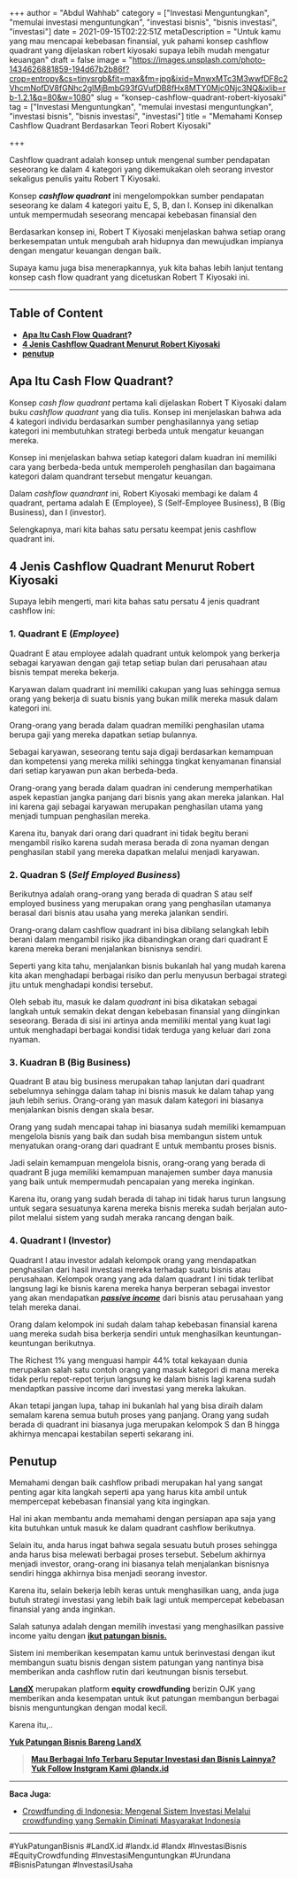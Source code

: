 +++
author = "Abdul Wahhab"
category = ["Investasi Menguntungkan", "memulai investasi menguntungkan", "investasi bisnis", "bisnis investasi", "investasi"]
date = 2021-09-15T02:22:51Z
metaDescription = "Untuk kamu yang mau mencapai kebebasan finansial, yuk pahami konsep cashflow quadrant yang dijelaskan robert kiyosaki supaya lebih mudah mengatur keuangan"
draft = false
image = "https://images.unsplash.com/photo-1434626881859-194d67b2b86f?crop=entropy&cs=tinysrgb&fit=max&fm=jpg&ixid=MnwxMTc3M3wwfDF8c2VhcmNofDV8fGNhc2glMjBmbG93fGVufDB8fHx8MTY0Mjc0Njc3NQ&ixlib=rb-1.2.1&q=80&w=1080"
slug = "konsep-cashflow-quadrant-robert-kiyosaki"
tag = ["Investasi Menguntungkan", "memulai investasi menguntungkan", "investasi bisnis", "bisnis investasi", "investasi"]
title = "Memahami Konsep Cashflow Quadrant Berdasarkan Teori Robert Kiyosaki"

+++


Cashflow quadrant adalah konsep untuk mengenal sumber pendapatan seseorang ke dalam 4 kategori yang dikemukakan oleh seorang investor sekaligus penulis yaitu Robert T Kiyosaki.

Konsep _**cashflow quadrant**_ ini mengelompokkan sumber pendapatan seseorang ke dalam 4 kategori yaitu E, S, B, dan I. Konsep ini dikenalkan untuk mempermudah seseorang mencapai kebebasan finansial den

Berdasarkan konsep ini, Robert T Kiyosaki menjelaskan bahwa setiap orang berkesempatan untuk mengubah arah hidupnya dan mewujudkan impianya dengan mengatur keuangan dengan baik.

Supaya kamu juga bisa menerapkannya, yuk kita bahas lebih lanjut tentang konsep cash flow quadrant yang dicetuskan Robert T Kiyosaki ini.

---

## Table of Content

* **[Apa Itu Cash Flow Quadrant](#ap-itu-cash-flow-quadrant)?**
* **[4 Jenis Cashflow Quadrant Menurut Robert Kiyosaki](#4-jenis-cashflow-quadrant-menurut-robert-kiyosaki)**
* **[penutup](#penutup)**

## Apa Itu Cash Flow Quadrant?

Konsep _cash flow quadrant_ pertama kali dijelaskan Robert T Kiyosaki dalam buku _cashflow quadrant_ yang dia tulis. Konsep ini menjelaskan bahwa ada 4 kategori individu berdasarkan sumber penghasilannya yang setiap kategori ini membutuhkan strategi berbeda untuk mengatur keuangan mereka.

Konsep ini menjelaskan bahwa setiap kategori dalam kuadran ini memiliki cara yang berbeda-beda untuk memperoleh penghasilan dan bagaimana kategori dalam quandrant tersebut mengatur keuangan.

Dalam _cashflow quandrant_ ini, Robert Kiyosaki membagi ke dalam 4 quadrant, pertama adalah E (Employee), S (Self-Employee Business), B (Big Business), dan I (investor).

Selengkapnya, mari kita bahas satu persatu keempat jenis cashflow quadrant ini.

## 4 Jenis Cashflow Quadrant Menurut Robert Kiyosaki

Supaya lebih mengerti, mari kita bahas satu persatu 4 jenis quadrant cashflow ini:

### 1. Quadrant E (_Employee_)

Quadrant E atau employee adalah quadrant untuk kelompok yang berkerja sebagai karyawan dengan gaji tetap setiap bulan dari perusahaan atau bisnis tempat mereka bekerja.

Karyawan dalam quadrant ini memiliki cakupan yang luas sehingga semua orang yang bekerja di suatu bisnis yang bukan milik mereka masuk dalam kategori ini.

Orang-orang yang berada dalam quadran memiliki penghasilan utama berupa gaji yang mereka dapatkan setiap bulannya.

Sebagai karyawan, seseorang tentu saja digaji berdasarkan kemampuan dan kompetensi yang mereka miliki sehingga tingkat kenyamanan finansial dari setiap karyawan pun akan berbeda-beda.

Orang-orang yang berada dalam quadran ini cenderung memperhatikan aspek kepastian jangka panjang dari bisnis yang akan mereka jalankan. Hal ini karena gaji sebagai karyawan merupakan penghasilan utama yang menjadi tumpuan penghasilan mereka.

Karena itu, banyak dari orang dari quadrant ini tidak begitu berani mengambil risiko karena sudah merasa berada di zona nyaman dengan penghasilan stabil yang mereka dapatkan melalui menjadi karyawan.

### 2. Quadran S (_Self Employed Business_)

Berikutnya adalah orang-orang yang berada di quadran S atau self employed business yang merupakan orang yang penghasilan utamanya berasal dari bisnis atau usaha yang mereka jalankan sendiri.

Orang-orang dalam cashflow quadrant ini bisa dibilang selangkah lebih berani dalam mengambil risiko jika dibandingkan orang dari quadrant E karena mereka berani menjalankan bisnisnya sendiri.

Seperti yang kita tahu, menjalankan bisnis bukanlah hal yang mudah karena kita akan menghadapi berbagai risiko dan perlu menyusun berbagai strategi jitu untuk menghadapi kondisi tersebut.

Oleh sebab itu, masuk ke dalam _quadrant_ ini bisa dikatakan sebagai langkah untuk semakin dekat dengan kebebasan finansial yang diinginkan seseorang. Berada di sisi ini artinya anda memiliki mental yang kuat lagi untuk menghadapi berbagai kondisi tidak terduga yang keluar dari zona nyaman.

### 3. Kuadran B (Big Business)

Quadrant B atau big business merupakan tahap lanjutan dari quadrant sebelumnya sehingga dalam tahap ini bisnis masuk ke dalam tahap yang jauh lebih serius. Orang-orang yan masuk dalam kategori ini biasanya menjalankan bisnis dengan skala besar.

Orang yang sudah mencapai tahap ini biasanya sudah memiliki kemampuan mengelola bisnis yang baik dan sudah bisa membangun sistem untuk menyatukan orang-orang dari quadrant E untuk membantu proses bisnis.

Jadi selain kemampuan mengelola bisnis, orang-orang yang berada di quadrant B juga memiliki kemampuan manajemen sumber daya manusia yang baik untuk mempermudah pencapaian yang mereka inginkan.

Karena itu, orang yang sudah berada di tahap ini tidak harus turun langsung untuk segara sesuatunya karena mereka bisnis mereka sudah berjalan auto-pilot melalui sistem yang sudah meraka rancang dengan baik.

### 4. Quadrant I (Investor)

Quadrant I atau investor adalah kelompok orang yang mendapatkan penghasilan dari hasil investasi mereka terhadap suatu bisnis atau perusahaan. Kelompok orang yang ada dalam quadrant I ini tidak terlibat langsung lagi ke bisnis karena mereka hanya berperan sebagai investor yang akan mendapatkan _**[passive income](https://landx.id/project/)**_ dari bisnis atau perusahaan yang telah mereka danai.

Orang dalam kelompok ini sudah dalam tahap kebebasan finansial karena uang mereka sudah bisa berkerja sendiri untuk menghasilkan keuntungan-keuntungan berikutnya.

The Richest 1% yang menguasi hampir 44% total kekayaan dunia merupakan salah satu contoh orang yang masuk kategori di mana mereka tidak perlu repot-repot terjun langsung ke dalam bisnis lagi karena sudah mendaptkan passive income dari investasi yang mereka lakukan.

Akan tetapi jangan lupa, tahap ini bukanlah hal yang bisa diraih dalam semalam karena semua butuh proses yang panjang. Orang yang sudah berada di quadrant ini biasanya juga merupakan kelompok S dan B hingga akhirnya mencapai kestabilan seperti sekarang ini.

## Penutup

Memahami dengan baik cashflow pribadi merupakan hal yang sangat penting agar kita langkah seperti apa yang harus kita ambil untuk mempercepat kebebasan finansial yang kita ingingkan.

Hal ini akan membantu anda memahami dengan persiapan apa saja yang kita butuhkan untuk masuk ke dalam quadrant cashflow berikutnya.

Selain itu, anda harus ingat bahwa segala sesuatu butuh proses sehingga anda harus bisa melewati berbagai proses tersebut. Sebelum akhirnya menjadi investor, orang-orang ini biasanya telah menjalankan bisnisnya sendiri hingga akhirnya bisa menjadi seorang investor.

Karena itu, selain bekerja lebih keras untuk menghasilkan uang, anda juga butuh strategi investasi yang lebih baik lagi untuk mempercepat kebebasan finansial yang anda inginkan.

Salah satunya adalah dengan memilih investasi yang menghasilkan passive income yaitu dengan **[ikut patungan bisnis.](https://landx.id/project/)**

Sistem ini memberikan kesempatan kamu untuk berinvestasi dengan ikut membangun suatu bisnis dengan sistem patungan yang nantinya bisa memberikan anda cashflow rutin dari keutnungan bisnis tersebut.

[**LandX**](https://landx.id/project/) merupakan platform **equity crowdfunding** berizin OJK yang memberikan anda kesempatan untuk ikut patungan membangun berbagai bisnis menguntungkan dengan modal kecil.

Karena itu,..

**[Yuk Patungan Bisnis Bareng LandX](https://landx.id/project/)**

> **[Mau Berbagai Info Terbaru Seputar Investasi dan Bisnis Lainnya? Yuk Follow Instgram Kami @landx.id](https://www.instagram.com/landx.id/?utm_medium=copy_link)**

---

**Baca Juga:**

* [Crowdfunding di Indonesia: Mengenal Sistem Investasi Melalui crowdfunding yang Semakin Diminati Masyarakat Indonesia](https://landx.id/blog/crowdfunding-di-indonesia-untuk-investasi/)

---

#YukPatunganBisnis	#LandX.id    #landx.id    #landx  #InvestasiBisnis     #EquityCrowdfunding    #InvestasiMenguntungkan    #Urundana     #BisnisPatungan    #InvestasiUsaha

